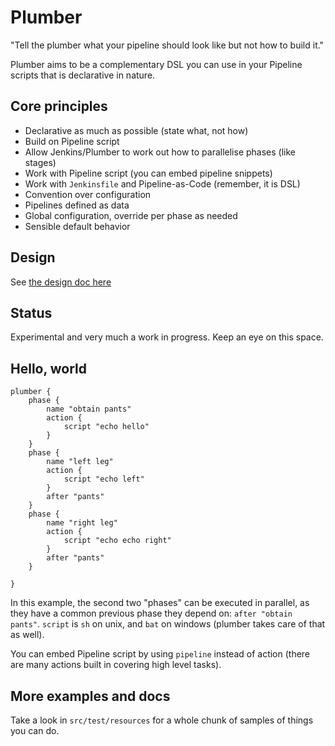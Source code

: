 # Plumber

"Tell the plumber what your pipeline should look like but not how to build it."

Plumber aims to be a complementary DSL you can use in your Pipeline scripts that is declarative in nature. 

## Core principles

* Declarative as much as possible (state what, not how)
* Build on Pipeline script
* Allow Jenkins/Plumber to work out how to parallelise phases (like stages)
* Work with Pipeline script (you can embed pipeline snippets)
* Work with `Jenkinsfile` and Pipeline-as-Code (remember, it is DSL)
* Convention over configuration
* Pipelines defined as data 
* Global configuration, override per phase as needed
* Sensible default behavior 

## Design

See [the design doc here](DESIGN.md)

## Status 

Experimental and very much a work in progress. Keep an eye on this space. 

## Hello, world

```
plumber {
    phase {
        name "obtain pants"
        action {
            script "echo hello"
        }
    }
    phase {
        name "left leg"
        action {
            script "echo left"
        }
        after "pants"
    }
    phase {
        name "right leg"
        action {
            script "echo echo right"
        }
        after "pants"
    }
    
}
```

In this example, the second two "phases" can be executed in parallel, as they have a common previous phase they depend on: `after "obtain pants"`. `script` is `sh` on unix, and `bat` on windows (plumber takes care of that as well). 

You can embed Pipeline script by using `pipeline` instead of action (there are many actions built in covering high level tasks).

## More examples and docs

Take a look in `src/test/resources` for a whole chunk of samples of things you can do. 
